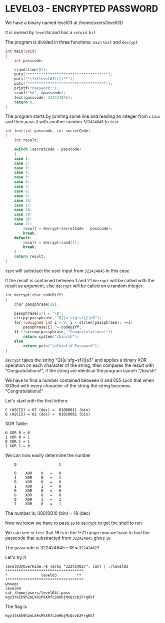 # LEVEL03 - ENCRYPTED PASSWORD

We have a binary named level03 at /home/users/level03/

It is owned by `level04` and has a `setuid bit`

The program is divided in three functions: `main` `test` and `decrypt`

```c
int main(void)
{
	int passcode;

	srand(time(0));
	puts("***********************************");
	puts("*\t\tlevel03\t\t**");
	puts("***********************************");
	printf("Password:");
	scanf("%d", &passcode);
	test(passcode, 322424845);
	return 0;
}
```

The program starts by printing some line and reading an integer from `stdin` and then pass it with another number `322424845` to `test`

```c
int test(int passcode, int secretCode)
{
	int result;

	switch (secretCode - passcode)
	{
	case 1:
	case 2:
	case 3:
	case 4:
	case 5:
	case 6:
	case 7:
	case 8:
	case 9:
	case 16:
	case 17:
	case 18:
	case 19:
	case 20:
	case 21:
		result = decrypt(secretCode - passcode);
		break;
	default:
		result = decrypt(rand());
		break;
	}
	return result;
}
```

`test` will substract the user input from `322424845` in this case

If the result is contained between 1 and 21 `decrypt` will be called with the result as argument, else `decrypt` will be called on a random integer.

```c
int decrypt(char codeDiff)
{
	char passphrase[29];

	passphrase[17] = '\0';
	strcpy(passphrase, "Q}|u`sfg~sf{}|a3");
	for (unsigned int i = 0; i < strlen(passphrase); ++i)
		passphrase[i] ^= codeDiff;
	if (!strcmp(passphrase, "Congratulations!"))
		return system("/bin/sh");
	else
		return puts("\nInvalid Password");
}
```

`decrypt` takes the string "Q}|u`sfg~sf{}|a3" and applies a binary XOR operation on each character of the string, then compares the result with "Congratulations!", if the string are identical the program launch "/bin/sh"

We have to find a number contained between 0 and 255 such that when XORed with every character of the string the string becomes "Congratulations!"

Let's start with the first letters:
```
C (ASCII) = 67 (dec) =	01000011 (bin)
Q (ASCII) = 81 (dec) =	01010001 (bin)
```

XOR Table:
```
0 XOR 0 = 0
1 XOR 0 = 1
0 XOR 1 = 1
1 XOR 1 = 0
```

We can now easily determine the number
```
	Q					C

	0	 XOR	0	=	0
	1	 XOR	0	=	1
	0	 XOR	0	=	0
	1	 XOR	1	=	0
	0	 XOR	0	=	0
	0	 XOR	0	=	0
	0	 XOR	1	=	1
	1	 XOR	0	=	1
```

The number is: 00010010 (bin) = 18 (dec)

Now we know we have to pass `18` to `decrypt` to get the shell to run

We can see in `test` that 18 is in the 1-21 range now we have to find the passcode that substracted from `322424845` gives `18`

The passcode is 322424845 - 18 = `322424827`

Let's try it
```
level03@OverRide:~$ (echo "322424827"; cat) | ./level03
***********************************
*               level03         **
***********************************
whoami
level04
cat /home/users/level04/.pass
kgv3tkEb9h2mLkRsPkXRfc2mHbjMxQzvb2FrgKkf
```

The flag is
```
kgv3tkEb9h2mLkRsPkXRfc2mHbjMxQzvb2FrgKkf
```


